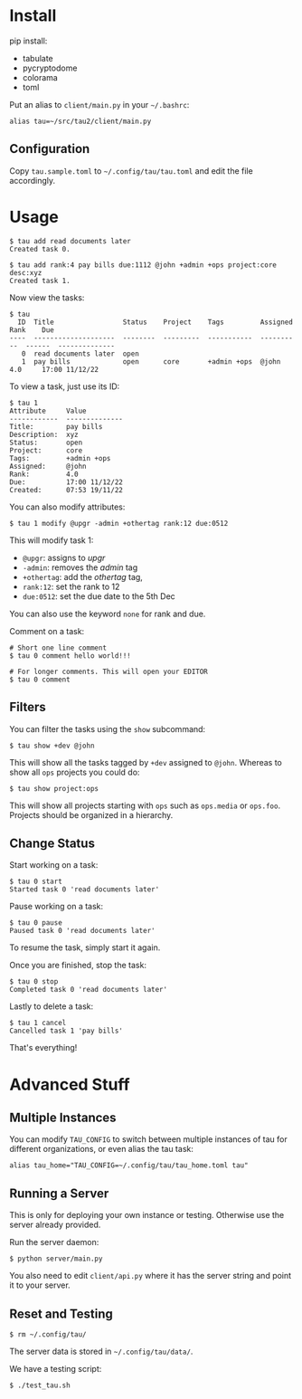 # Install

pip install:

* tabulate
* pycryptodome
* colorama
* toml

Put an alias to `client/main.py` in your `~/.bashrc`:

```
alias tau=~/src/tau2/client/main.py
```

## Configuration

Copy `tau.sample.toml` to `~/.config/tau/tau.toml` and
edit the file accordingly.

# Usage

```
$ tau add read documents later
Created task 0.

$ tau add rank:4 pay bills due:1112 @john +admin +ops project:core desc:xyz
Created task 1.
```

Now view the tasks:

```
$ tau
  ID  Title                 Status    Project    Tags         Assigned    Rank    Due
----  --------------------  --------  ---------  -----------  ----------  ------  --------------
   0  read documents later  open                                                  
   1  pay bills             open      core       +admin +ops  @john       4.0     17:00 11/12/22
```

To view a task, just use its ID:

```
$ tau 1
Attribute     Value
------------  --------------
Title:        pay bills
Description:  xyz
Status:       open
Project:      core
Tags:         +admin +ops
Assigned:     @john
Rank:         4.0
Due:          17:00 11/12/22
Created:      07:53 19/11/22
```

You can also modify attributes:

```
$ tau 1 modify @upgr -admin +othertag rank:12 due:0512
```

This will modify task 1:
* `@upgr`: assigns to *upgr*
* `-admin`: removes the *admin* tag
* `+othertag`: add the *othertag* tag,
* `rank:12`: set the rank to 12
* `due:0512`: set the due date to the 5th Dec

You can also use the keyword `none` for rank and due.

Comment on a task:

```
# Short one line comment
$ tau 0 comment hello world!!!

# For longer comments. This will open your EDITOR
$ tau 0 comment
```

## Filters

You can filter the tasks using the `show` subcommand:

```
$ tau show +dev @john
```

This will show all the tasks tagged by `+dev` assigned to `@john`.
Whereas to show all `ops` projects you could do:

```
$ tau show project:ops
```

This will show all projects starting with `ops` such as `ops.media`
or `ops.foo`. Projects should be organized in a hierarchy.

## Change Status

Start working on a task:

```
$ tau 0 start
Started task 0 'read documents later'
```

Pause working on a task:

```
$ tau 0 pause
Paused task 0 'read documents later'
```

To resume the task, simply start it again.

Once you are finished, stop the task:

```
$ tau 0 stop
Completed task 0 'read documents later'
```

Lastly to delete a task:

```
$ tau 1 cancel
Cancelled task 1 'pay bills'
```

That's everything!

# Advanced Stuff

## Multiple Instances

You can modify `TAU_CONFIG` to switch between multiple instances
of tau for different organizations, or even alias the tau task:

```
alias tau_home="TAU_CONFIG=~/.config/tau/tau_home.toml tau"
```

## Running a Server

This is only for deploying your own instance or testing.
Otherwise use the server already provided.

Run the server daemon:

```
$ python server/main.py
```

You also need to edit `client/api.py` where it has the server string
and point it to your server.

## Reset and Testing

```
$ rm ~/.config/tau/
```

The server data is stored in `~/.config/tau/data/`.

We have a testing script:

```
$ ./test_tau.sh
```

